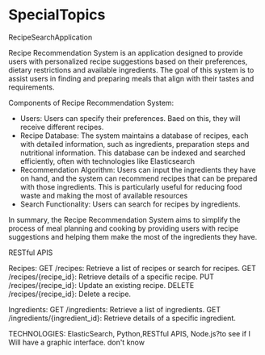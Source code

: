 # SpecialTopics
RecipeSearchApplication 

Recipe Recommendation System is an application designed to provide users with personalized recipe suggestions based on their preferences, dietary restrictions and available ingredients. The goal of this system is to assist users in finding and preparing meals that align with their tastes and requirements.

Components of Recipe Recommendation System:
- Users: Users can specify their preferences. Baed on this, they will receive different recipes.
- Recipe Database: The system maintains a database of recipes, each with detailed information, such as ingredients, preparation steps and nutritional information. This database can be indexed and searched efficiently, often with technologies like Elasticsearch
- Recommendation Algorithm: Users can input the ingredients they have on hand, and the system can recommend recipes that can be prepared with those ingredients. This is particularly useful for reducing food waste and making the most of available resources
- Search Functionality: Users can search for recipes by ingredients.

In summary, the Recipe Recommendation System aims to simplify the process of meal planning and cooking by providing users with recipe suggestions and helping them make the most of the ingredients they have.


RESTful APIS

Recipes:
GET /recipes: Retrieve a list of recipes or search for recipes.
GET /recipes/{recipe_id}: Retrieve details of a specific recipe.
PUT /recipes/{recipe_id}: Update an existing recipe.
DELETE /recipes/{recipe_id}: Delete a recipe.

Ingredients:
GET /ingredients: Retrieve a list of ingredients.
GET /ingredients/{ingredient_id}: Retrieve details of a specific ingredient.


TECHNOLOGIES:
ElasticSearch, Python,RESTful APIS,  Node.js?to see if I Will have a graphic interface. don't know 
